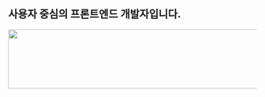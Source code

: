 사용자 중심의 프론트엔드 개발자입니다.
--
<a href="https://github.com/devxb/gitanimals">
  <img
    src="https://render.gitanimals.org/lines/yunse0708?pet-id=594046171192518921"
    width="600"
    height="120"
  />
</a>
  
